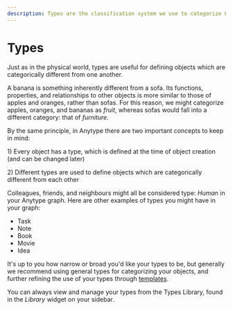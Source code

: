 ```yaml
---
description: Types are the classification system we use to categorize Objects
---
```


# Types

Just as in the physical world, types are useful for defining objects which are categorically different from one another.

A banana is something inherently different from a sofa. Its functions, properties, and relationships to other objects is more similar to those of apples and oranges, rather than sofas. For this reason, we might categorize apples, oranges, and bananas as _fruit_, whereas sofas would fall into a different category: that of _furniture._

By the same principle, in Anytype there are two important concepts to keep in mind:

1\) Every object has a type, which is defined at the time of object creation (and can be changed later)

2\) Different types are used to define objects which are categorically different from each other

Colleagues, friends, and neighbours might all be considered type: _Human_ in your Anytype graph. Here are other examples of types you might have in your graph:

* Task
* Note
* Book
* Movie
* Idea

It's up to you how narrow or broad you'd like your types to be, but generally we recommend using general types for categorizing your objects, and further refining the use of your types through [templates](../../use-cases-and-tutorials/deep-dive-templates.md).&#x20;

You can always view and manage your types from the Types Library, found in the _Library_ widget on your sidebar.



